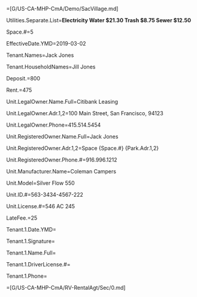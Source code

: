 =[G/US-CA-MHP-CmA/Demo/SacVillage.md]

Utilities.Separate.List=<b>Electricity 	   Water  $21.30	Trash $8.75	Sewer $12.50</b>		

Space.#=5

EffectiveDate.YMD=2019-03-02

Tenant.Names=Jack Jones

Tenant.HouseholdNames=Jill Jones

Deposit.$=$800

Rent.$=$475

Unit.LegalOwner.Name.Full=Citibank Leasing

Unit.LegalOwner.Adr.1,2=100 Main Street, San Francisco, 94123

Unit.LegalOwner.Phone=415.514.5454

Unit.RegisteredOwner.Name.Full=Jack Jones

Unit.RegisteredOwner.Adr.1,2=Space {Space.#} {Park.Adr.1,2}

Unit.RegisteredOwner.Phone.#=916.996.1212

Unit.Manufacturer.Name=Coleman Campers

Unit.Model=Silver Flow 550

Unit.ID.#=563-3434-4567-222

Unit.License.#=546 AC 245

LateFee.$=$25

Tenant.1.Date.YMD=

Tenant.1.Signature=

Tenant.1.Name.Full=

Tenant.1.DriverLicense.#=

Tenant.1.Phone=

=[G/US-CA-MHP-CmA/RV-RentalAgt/Sec/0.md]